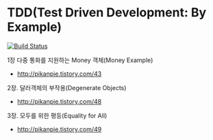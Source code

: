 # TDD(Test Driven Development: By Example)

[![Build Status](https://travis-ci.org/JuHyun/tdd.svg?branch=master)](https://travis-ci.org/JuHyun/tdd)

1장 다중 통화를 지원하는 Money 객체(Money Example)
 - http://pikanpie.tistory.com/43

2장. 달러객체의 부작용(Degenerate Objects)
 - http://pikanpie.tistory.com/48

3장. 모두를 위한 평등(Equality for All)
 - http://pikanpie.tistory.com/49
